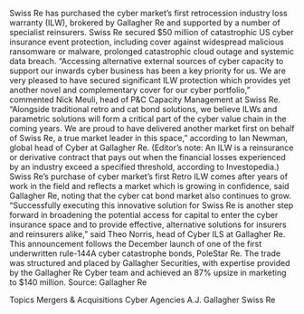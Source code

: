 Swiss Re has purchased the cyber market’s first retrocession industry loss warranty (ILW), brokered by Gallagher Re and supported by a number of specialist reinsurers.
Swiss Re secured $50 million of catastrophic US cyber insurance event protection, including cover against widespread malicious ransomware or malware, prolonged catastrophic cloud outage and systemic data breach.
“Accessing alternative external sources of cyber capacity to support our inwards cyber business has been a key priority for us. We are very pleased to have secured significant ILW protection which provides yet another novel and complementary cover for our cyber portfolio,” commented Nick Meuli, head of P&C Capacity Management at Swiss Re.
“Alongside traditional retro and cat bond solutions, we believe ILWs and parametric solutions will form a critical part of the cyber value chain in the coming years. We are proud to have delivered another market first on behalf of Swiss Re, a true market leader in this space,” according to Ian Newman, global head of Cyber at Gallagher Re. (Editor’s note: An ILW is a reinsurance or derivative contract that pays out when the financial losses experienced by an industry exceed a specified threshold, according to Investopedia.)
Swiss Re’s purchase of cyber market’s first Retro ILW comes after years of work in the field and reflects a market which is growing in confidence, said Gallagher Re, noting that the cyber cat bond market also continues to grow.
“Successfully executing this innovative solution for Swiss Re is another step forward in broadening the potential access for capital to enter the cyber insurance space and to provide effective, alternative solutions for insurers and reinsurers alike,” said Theo Norris, head of Cyber ILS at Gallagher Re.
This announcement follows the December launch of one of the first underwritten rule-144A cyber catastrophe bonds, PoleStar Re. The trade was structured and placed by Gallagher Securities, with expertise provided by the Gallagher Re Cyber team and achieved an 87% upsize in marketing to $140 million.
Source: Gallagher Re

Topics
Mergers & Acquisitions
Cyber
Agencies
A.J. Gallagher
Swiss Re
